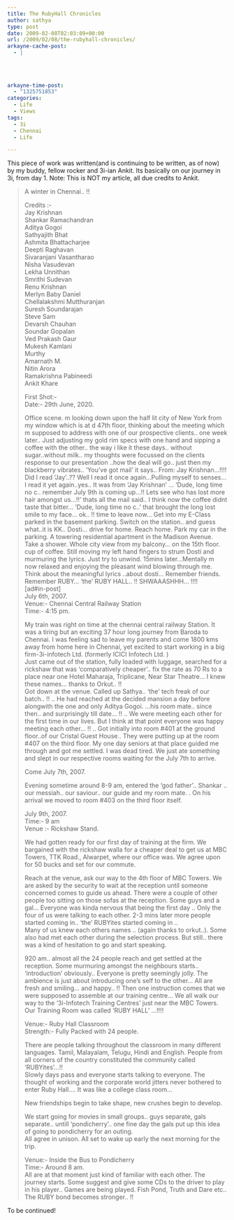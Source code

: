 ```yaml
---
title: The RubyHall Chronicles
author: sathya
type: post
date: 2009-02-08T02:03:09+00:00
url: /2009/02/08/the-rubyhall-chronicles/
arkayne-cache-post:
  - |
    
    
    
    
arkayne-time-post:
  - "1325751853"
categories:
  - Life
  - Views
tags:
  - 3i
  - Chennai
  - Life

---
```

This piece of work was written(and is continuing to be written, as of now) by my buddy, fellow rocker and 3i-ian Ankit. Its basically on our journey in 3i, from day 1. Note: This is NOT my article, all due credits to Ankit.

<!--more-->

> A winter in Chennai.. !!
> 
> Credits :-  
> Jay Krishnan  
> Shankar Ramachandran  
> Aditya Gogoi  
> Sathyajith Bhat  
> Ashmita Bhattacharjee  
> Deepti Raghavan  
> Sivaranjani Vasantharao  
> Nisha Vasudevan  
> Lekha Unnithan  
> Smrithi Sudevan  
> Renu Krishnan  
> Merlyn Baby Daniel  
> Chellalakshmi Mutthuranjan  
> Suresh Soundarajan  
> Steve Sam  
> Devarsh Chauhan  
> Soundar Gopalan  
> Ved Prakash Gaur  
> Mukesh Kamlani  
> Murthy  
> Amarnath M.  
> Nitin Arora  
> Ramakrishna Pabineedi  
> Ankit Khare
> 
> First Shot:-  
> Date:- 29th June, 2020.
> 
> Office scene. m looking down upon the half lit city of New York from my window which is at d 47th floor, thinking about the meeting which m supposed to address with one of our prospective clients.. one week later.. Just adjusting my gold rim specs with one hand and sipping a coffee with the other.. the way i like it these days.. without sugar..without milk.. my thoughts were focussed on the clients response to our presentation ..how the deal will go.. just then my blackberry vibrates.. &#8216;You&#8217;ve got mail&#8217; it says.. From: Jay Krishnan&#8230;!!!! Did I read &#8216;Jay&#8217;..?? Well I read it once again&#8230;Pulling myself to senses&#8230; I read it yet again..yes.. It was from &#8216;Jay Krishnan&#8217; &#8230; &#8216;Dude, long time no c.. remember July 9th is coming up&#8230;!! Lets see who has lost more hair amongst us&#8230;!!&#8217; thats all the mail said.. I think now the coffee didnt taste that bitter&#8230; &#8216;Dude, long time no c..&#8217; that brought the long lost smile to my face&#8230; ok.. !! time to leave now&#8230; Get into my E-Class parked in the basement parking. Switch on the station.. and guess what..it is KK.. Dosti&#8230; drive for home. Reach home. Park my car in the parking. A towering residential apartment in the Madison Avenue. Take a shower. Whole city view from my balcony&#8230; on the 15th floor. cup of coffee. Still moving my left hand fingers to strum Dosti and murmuring the lyrics. Just try to unwind. 15mins later&#8230;Mentally m now relaxed and enjoying the pleasant wind blowing through me. Think about the meaningful lyrics ..about dosti&#8230; Remember friends. Remember RUBY&#8230; &#8216;the&#8217; RUBY HALL.. !! SHWAAASHHH&#8230; !!!!  
> [ad#in-post]  
> July 6th, 2007.  
> Venue:- Chennai Central Railway Station  
> Time:- 4:15 pm.
> 
> My train was right on time at the chennai central railway Station. It was a tiring but an exciting 37 hour long journey from Baroda to Chennai. I was feeling sad to leave my parents and come 1800 kms away from home here in Chennai, yet excited to start working in a big firm-3i-infotech Ltd. (formerly ICICI Infotech Ltd. )  
> Just came out of the station, fully loaded with luggage, searched for a rickshaw that was &#8216;comparatively cheaper&#8217;.. fix the rate as 70 Rs to a place near one Hotel Maharaja, Triplicane, Near Star Theatre&#8230; I knew these names&#8230; thanks to Orkut.. !!  
> Got down at the venue. Called up Sathya.. &#8216;the&#8217; tech freak of our batch.. !! .. He had reached at the decided mansion a day before alongwith the one and only Aditya Gogoi. &#8230;his room mate.. since then.. and surprisingly till date&#8230; !! .. We were meeting each other for the first time in our lives. But I think at that point everyone was happy meeting each other&#8230; !! .. Got initially into room #401 at the ground floor..of our Cristal Guest House.. They were putting up at the room #407 on the third floor. My one day seniors at that place guided me through and got me settled. I was dead tired. We just ate something and slept in our respective rooms waiting for the July 7th to arrive.
> 
> Come July 7th, 2007.
> 
> Evening sometime around 8-9 am, entered the &#8216;god father&#8217;.. Shankar .. our messiah.. our saviour.. our guide and my room mate. . On his arrival we moved to room #403 on the third floor itself.
> 
> July 9th, 2007.  
> Time:- 9 am  
> Venue :- Rickshaw Stand.
> 
> We had gotten ready for our first day of training at the firm. We bargained with the rickshaw walla for a cheaper deal to get us at MBC Towers, TTK Road., Alwarpet, where our office was. We agree upon for 50 bucks and set for our commute.
> 
> Reach at the venue, ask our way to the 4th floor of MBC Towers. We are asked by the security to wait at the reception until someone concerned comes to guide us ahead. There were a couple of other people too sitting on those sofas at the reception. Some guys and a gal&#8230; Everyone was kinda nervous that being the first day .. Only the four of us were talking to each other. 2-3 mins later more people started coming in.. &#8216;the&#8217; RUBYites started coming in ..  
> Many of us knew each others names .. (again thanks to orkut..). Some also had met each other during the selection process. But still.. there was a kind of hesitation to go and start speaking.
> 
> 920 am.. almost all the 24 people reach and get settled at the reception. Some murmuring amongst the neighbours starts.. &#8216;introduction&#8217; obviously.. Everyone is pretty seemingly jolly. The ambience is just about introducing one&#8217;s self to the other&#8230; All are fresh and smiling&#8230; and happy.. !! Then one instruction comes that we were supposed to assemble at our training centre&#8230; We all walk our way to the &#8216;3i-Infotech Training Centres&#8217; just near the MBC Towers. Our Training Room was called &#8216;RUBY HALL&#8217; &#8230;!!!!
> 
> Venue:- Ruby Hall Classroom  
> Strength:- Fully Packed with 24 people.
> 
> There are people talking throughout the classroom in many different languages. Tamil, Malayalam, Telugu, Hindi and English. People from all corners of the country constituted the community called &#8216;RUBYites&#8217;&#8230;!!  
> Slowly days pass and everyone starts talking to everyone. The thought of working and the corporate world jitters never bothered to enter Ruby Hall&#8230;. It was like a college class room&#8230;
> 
> New friendships begin to take shape, new crushes begin to develop.
> 
> We start going for movies in small groups.. guys separate, gals separate.. untill &#8216;pondicherry&#8217;.. one fine day the gals put up this idea of going to pondicherry for an outing.  
> All agree in unison. All set to wake up early the next morning for the trip.
> 
> Venue:- Inside the Bus to Pondicherry  
> Time:- Around 8 am.  
> All are at that moment just kind of familiar with each other. The journey starts. Some suggest and give some CDs to the driver to play in his player.. Games are being played. Fish Pond, Truth and Dare etc.. The RUBY bond becomes stronger.. !!

To be continued!
